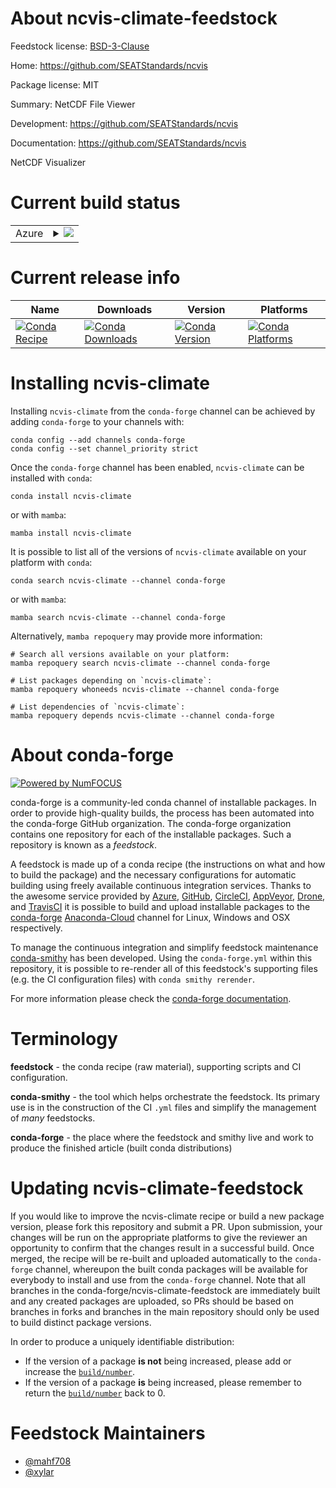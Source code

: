 About ncvis-climate-feedstock
=============================

Feedstock license: [BSD-3-Clause](https://github.com/conda-forge/ncvis-climate-feedstock/blob/main/LICENSE.txt)

Home: https://github.com/SEATStandards/ncvis

Package license: MIT

Summary: NetCDF File Viewer

Development: https://github.com/SEATStandards/ncvis

Documentation: https://github.com/SEATStandards/ncvis

NetCDF Visualizer

Current build status
====================


<table>
    
  <tr>
    <td>Azure</td>
    <td>
      <details>
        <summary>
          <a href="https://dev.azure.com/conda-forge/feedstock-builds/_build/latest?definitionId=19560&branchName=main">
            <img src="https://dev.azure.com/conda-forge/feedstock-builds/_apis/build/status/ncvis-climate-feedstock?branchName=main">
          </a>
        </summary>
        <table>
          <thead><tr><th>Variant</th><th>Status</th></tr></thead>
          <tbody><tr>
              <td>linux_64</td>
              <td>
                <a href="https://dev.azure.com/conda-forge/feedstock-builds/_build/latest?definitionId=19560&branchName=main">
                  <img src="https://dev.azure.com/conda-forge/feedstock-builds/_apis/build/status/ncvis-climate-feedstock?branchName=main&jobName=linux&configuration=linux%20linux_64_" alt="variant">
                </a>
              </td>
            </tr><tr>
              <td>osx_64</td>
              <td>
                <a href="https://dev.azure.com/conda-forge/feedstock-builds/_build/latest?definitionId=19560&branchName=main">
                  <img src="https://dev.azure.com/conda-forge/feedstock-builds/_apis/build/status/ncvis-climate-feedstock?branchName=main&jobName=osx&configuration=osx%20osx_64_" alt="variant">
                </a>
              </td>
            </tr>
          </tbody>
        </table>
      </details>
    </td>
  </tr>
</table>

Current release info
====================

| Name | Downloads | Version | Platforms |
| --- | --- | --- | --- |
| [![Conda Recipe](https://img.shields.io/badge/recipe-ncvis--climate-green.svg)](https://anaconda.org/conda-forge/ncvis-climate) | [![Conda Downloads](https://img.shields.io/conda/dn/conda-forge/ncvis-climate.svg)](https://anaconda.org/conda-forge/ncvis-climate) | [![Conda Version](https://img.shields.io/conda/vn/conda-forge/ncvis-climate.svg)](https://anaconda.org/conda-forge/ncvis-climate) | [![Conda Platforms](https://img.shields.io/conda/pn/conda-forge/ncvis-climate.svg)](https://anaconda.org/conda-forge/ncvis-climate) |

Installing ncvis-climate
========================

Installing `ncvis-climate` from the `conda-forge` channel can be achieved by adding `conda-forge` to your channels with:

```
conda config --add channels conda-forge
conda config --set channel_priority strict
```

Once the `conda-forge` channel has been enabled, `ncvis-climate` can be installed with `conda`:

```
conda install ncvis-climate
```

or with `mamba`:

```
mamba install ncvis-climate
```

It is possible to list all of the versions of `ncvis-climate` available on your platform with `conda`:

```
conda search ncvis-climate --channel conda-forge
```

or with `mamba`:

```
mamba search ncvis-climate --channel conda-forge
```

Alternatively, `mamba repoquery` may provide more information:

```
# Search all versions available on your platform:
mamba repoquery search ncvis-climate --channel conda-forge

# List packages depending on `ncvis-climate`:
mamba repoquery whoneeds ncvis-climate --channel conda-forge

# List dependencies of `ncvis-climate`:
mamba repoquery depends ncvis-climate --channel conda-forge
```


About conda-forge
=================

[![Powered by
NumFOCUS](https://img.shields.io/badge/powered%20by-NumFOCUS-orange.svg?style=flat&colorA=E1523D&colorB=007D8A)](https://numfocus.org)

conda-forge is a community-led conda channel of installable packages.
In order to provide high-quality builds, the process has been automated into the
conda-forge GitHub organization. The conda-forge organization contains one repository
for each of the installable packages. Such a repository is known as a *feedstock*.

A feedstock is made up of a conda recipe (the instructions on what and how to build
the package) and the necessary configurations for automatic building using freely
available continuous integration services. Thanks to the awesome service provided by
[Azure](https://azure.microsoft.com/en-us/services/devops/), [GitHub](https://github.com/),
[CircleCI](https://circleci.com/), [AppVeyor](https://www.appveyor.com/),
[Drone](https://cloud.drone.io/welcome), and [TravisCI](https://travis-ci.com/)
it is possible to build and upload installable packages to the
[conda-forge](https://anaconda.org/conda-forge) [Anaconda-Cloud](https://anaconda.org/)
channel for Linux, Windows and OSX respectively.

To manage the continuous integration and simplify feedstock maintenance
[conda-smithy](https://github.com/conda-forge/conda-smithy) has been developed.
Using the ``conda-forge.yml`` within this repository, it is possible to re-render all of
this feedstock's supporting files (e.g. the CI configuration files) with ``conda smithy rerender``.

For more information please check the [conda-forge documentation](https://conda-forge.org/docs/).

Terminology
===========

**feedstock** - the conda recipe (raw material), supporting scripts and CI configuration.

**conda-smithy** - the tool which helps orchestrate the feedstock.
                   Its primary use is in the construction of the CI ``.yml`` files
                   and simplify the management of *many* feedstocks.

**conda-forge** - the place where the feedstock and smithy live and work to
                  produce the finished article (built conda distributions)


Updating ncvis-climate-feedstock
================================

If you would like to improve the ncvis-climate recipe or build a new
package version, please fork this repository and submit a PR. Upon submission,
your changes will be run on the appropriate platforms to give the reviewer an
opportunity to confirm that the changes result in a successful build. Once
merged, the recipe will be re-built and uploaded automatically to the
`conda-forge` channel, whereupon the built conda packages will be available for
everybody to install and use from the `conda-forge` channel.
Note that all branches in the conda-forge/ncvis-climate-feedstock are
immediately built and any created packages are uploaded, so PRs should be based
on branches in forks and branches in the main repository should only be used to
build distinct package versions.

In order to produce a uniquely identifiable distribution:
 * If the version of a package **is not** being increased, please add or increase
   the [``build/number``](https://docs.conda.io/projects/conda-build/en/latest/resources/define-metadata.html#build-number-and-string).
 * If the version of a package **is** being increased, please remember to return
   the [``build/number``](https://docs.conda.io/projects/conda-build/en/latest/resources/define-metadata.html#build-number-and-string)
   back to 0.

Feedstock Maintainers
=====================

* [@mahf708](https://github.com/mahf708/)
* [@xylar](https://github.com/xylar/)


<!-- dummy commit to enable rerendering -->

